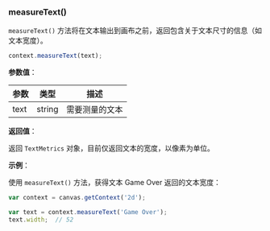 ### measureText()

`measureText()` 方法将在文本输出到画布之前，返回包含关于文本尺寸的信息（如文本宽度）。

```js
context.measureText(text);
```
**参数值**：

| 参数  |  类型  | 描述         |
| -----|------  | ------------|
| text | string | 需要测量的文本|

**返回值**：

返回 `TextMetrics` 对象，目前仅返回文本的宽度，以像素为单位。

**示例**：

使用 `measureText()` 方法，获得文本 Game Over 返回的文本宽度：

```js
var context = canvas.getContext('2d');

var text = context.measureText('Game Over');
text.width;  // 52
```

